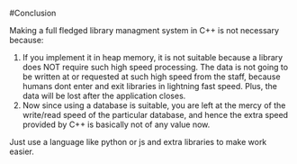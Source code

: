 #Conclusion

Making a full fledged library managment system in C++ is not necessary because:

1. If you implement it in heap memory, it is not suitable because a library does NOT require such high speed processing. The data is not going to be written at or requested at such high speed from the staff, because humans dont enter and exit libraries in lightning fast speed. Plus, the data will be lost after the application closes.
2. Now since using a database is suitable, you are left at the mercy of the write/read speed of the particular database, and hence the extra speed provided by C++ is basically not of any value now.

Just use a language like python or js and extra libraries to make work easier.
